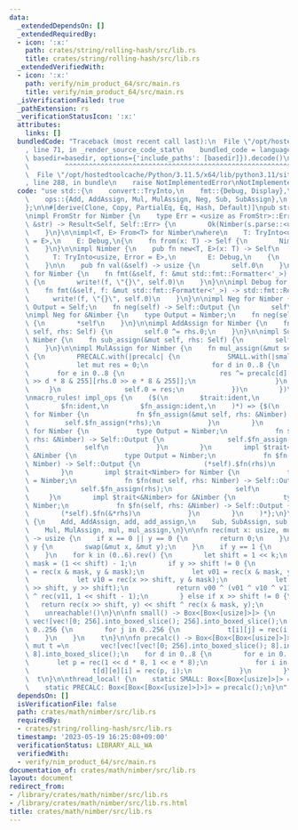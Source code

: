 ```yaml
---
data:
  _extendedDependsOn: []
  _extendedRequiredBy:
  - icon: ':x:'
    path: crates/string/rolling-hash/src/lib.rs
    title: crates/string/rolling-hash/src/lib.rs
  _extendedVerifiedWith:
  - icon: ':x:'
    path: verify/nim_product_64/src/main.rs
    title: verify/nim_product_64/src/main.rs
  _isVerificationFailed: true
  _pathExtension: rs
  _verificationStatusIcon: ':x:'
  attributes:
    links: []
  bundledCode: "Traceback (most recent call last):\n  File \"/opt/hostedtoolcache/Python/3.11.5/x64/lib/python3.11/site-packages/onlinejudge_verify/documentation/build.py\"\
    , line 71, in _render_source_code_stat\n    bundled_code = language.bundle(stat.path,\
    \ basedir=basedir, options={'include_paths': [basedir]}).decode()\n          \
    \         ^^^^^^^^^^^^^^^^^^^^^^^^^^^^^^^^^^^^^^^^^^^^^^^^^^^^^^^^^^^^^^^^^^^^^^^^^^^^^^^^^\n\
    \  File \"/opt/hostedtoolcache/Python/3.11.5/x64/lib/python3.11/site-packages/onlinejudge_verify/languages/rust.py\"\
    , line 288, in bundle\n    raise NotImplementedError\nNotImplementedError\n"
  code: "use std::{\n    convert::TryInto,\n    fmt::{Debug, Display},\n    mem::swap,\n\
    \    ops::{Add, AddAssign, Mul, MulAssign, Neg, Sub, SubAssign},\n    str::FromStr,\n\
    };\n\n#[derive(Clone, Copy, PartialEq, Eq, Hash, Default)]\npub struct Nimber(usize);\n\
    \nimpl FromStr for Nimber {\n    type Err = <usize as FromStr>::Err;\n    fn from_str(s:\
    \ &str) -> Result<Self, Self::Err> {\n        Ok(Nimber(s.parse::<usize>()?))\n\
    \    }\n}\n\nimpl<T, E> From<T> for Nimber\nwhere\n    T: TryInto<usize, Error\
    \ = E>,\n    E: Debug,\n{\n    fn from(x: T) -> Self {\n        Nimber(x.try_into().unwrap())\n\
    \    }\n}\n\nimpl Nimber {\n    pub fn new<T, E>(x: T) -> Self\n    where\n  \
    \      T: TryInto<usize, Error = E>,\n        E: Debug,\n    {\n        Self::from(x)\n\
    \    }\n\n    pub fn val(&self) -> usize {\n        self.0\n    }\n}\n\nimpl Display\
    \ for Nimber {\n    fn fmt(&self, f: &mut std::fmt::Formatter<'_>) -> std::fmt::Result\
    \ {\n        write!(f, \"{}\", self.0)\n    }\n}\n\nimpl Debug for Nimber {\n\
    \    fn fmt(&self, f: &mut std::fmt::Formatter<'_>) -> std::fmt::Result {\n  \
    \      write!(f, \"{}\", self.0)\n    }\n}\n\nimpl Neg for Nimber {\n    type\
    \ Output = Self;\n    fn neg(self) -> Self::Output {\n        self\n    }\n}\n\
    \nimpl Neg for &Nimber {\n    type Output = Nimber;\n    fn neg(self) -> Self::Output\
    \ {\n        *self\n    }\n}\n\nimpl AddAssign for Nimber {\n    fn add_assign(&mut\
    \ self, rhs: Self) {\n        self.0 ^= rhs.0;\n    }\n}\n\nimpl SubAssign for\
    \ Nimber {\n    fn sub_assign(&mut self, rhs: Self) {\n        self.0 ^= rhs.0;\n\
    \    }\n}\n\nimpl MulAssign for Nimber {\n    fn mul_assign(&mut self, rhs: Self)\
    \ {\n        PRECALC.with(|precalc| {\n            SMALL.with(|small| {\n    \
    \            let mut res = 0;\n                for d in 0..8 {\n             \
    \       for e in 0..8 {\n                        res ^= precalc[d][e][small[self.0\
    \ >> d * 8 & 255][rhs.0 >> e * 8 & 255]];\n                    }\n           \
    \     }\n                self.0 = res;\n            })\n        })\n    }\n}\n\
    \nmacro_rules! impl_ops {\n    ($(\n        $trait:ident,\n        $trait_assign:ident,\n\
    \        $fn:ident,\n        $fn_assign:ident,\n    )*) => {$(\n        impl $trait_assign<&Nimber>\
    \ for Nimber {\n            fn $fn_assign(&mut self, rhs: &Nimber) {\n       \
    \         self.$fn_assign(*rhs);\n            }\n        }\n        impl $trait<&Nimber>\
    \ for Nimber {\n            type Output = Nimber;\n            fn $fn(mut self,\
    \ rhs: &Nimber) -> Self::Output {\n                self.$fn_assign(*rhs);\n  \
    \              self\n            }\n        }\n        impl $trait<Nimber> for\
    \ &Nimber {\n            type Output = Nimber;\n            fn $fn(self, rhs:\
    \ Nimber) -> Self::Output {\n                (*self).$fn(rhs)\n            }\n\
    \        }\n        impl $trait<Nimber> for Nimber {\n            type Output\
    \ = Nimber;\n            fn $fn(mut self, rhs: Nimber) -> Self::Output {\n   \
    \             self.$fn_assign(rhs);\n                self\n            }\n   \
    \     }\n        impl $trait<&Nimber> for &Nimber {\n            type Output =\
    \ Nimber;\n            fn $fn(self, rhs: &Nimber) -> Self::Output {\n        \
    \        (*self).$fn(&*rhs)\n            }\n        }\n    )*};\n}\n\nimpl_ops!\
    \ {\n    Add, AddAssign, add, add_assign,\n    Sub, SubAssign, sub, sub_assign,\n\
    \    Mul, MulAssign, mul, mul_assign,\n}\n\nfn rec(mut x: usize, mut y: usize)\
    \ -> usize {\n    if x == 0 || y == 0 {\n        return 0;\n    }\n    if x <\
    \ y {\n        swap(&mut x, &mut y);\n    }\n    if y == 1 {\n        return x;\n\
    \    }\n    for k in (0..6).rev() {\n        let shift = 1 << k;\n        let\
    \ mask = (1 << shift) - 1;\n        if y >> shift != 0 {\n            let v00\
    \ = rec(x & mask, y & mask);\n            let v01 = rec(x & mask, y >> shift);\n\
    \            let v10 = rec(x >> shift, y & mask);\n            let v11 = rec(x\
    \ >> shift, y >> shift);\n            return v00 ^ (v01 ^ v10 ^ v11) << shift\
    \ ^ rec(v11, 1 << shift - 1);\n        } else if x >> shift != 0 {\n         \
    \   return rec(x >> shift, y) << shift ^ rec(x & mask, y);\n        }\n    }\n\
    \    unreachable!()\n}\n\nfn small() -> Box<[Box<[usize]>]> {\n    let mut t =\
    \ vec![vec![0; 256].into_boxed_slice(); 256].into_boxed_slice();\n    for i in\
    \ 0..256 {\n        for j in 0..256 {\n            t[i][j] = rec(i, j);\n    \
    \    }\n    }\n    t\n}\n\nfn precalc() -> Box<[Box<[Box<[usize]>]>]> {\n    let\
    \ mut t =\n        vec![vec![vec![0; 256].into_boxed_slice(); 8].into_boxed_slice();\
    \ 8].into_boxed_slice();\n    for d in 0..8 {\n        for e in 0..8 {\n     \
    \       let p = rec(1 << d * 8, 1 << e * 8);\n            for i in 0..256 {\n\
    \                t[d][e][i] = rec(p, i);\n            }\n        }\n    }\n  \
    \  t\n}\n\nthread_local! {\n    static SMALL: Box<[Box<[usize]>]> = small();\n\
    \    static PRECALC: Box<[Box<[Box<[usize]>]>]> = precalc();\n}\n"
  dependsOn: []
  isVerificationFile: false
  path: crates/math/nimber/src/lib.rs
  requiredBy:
  - crates/string/rolling-hash/src/lib.rs
  timestamp: '2023-05-19 16:25:08+09:00'
  verificationStatus: LIBRARY_ALL_WA
  verifiedWith:
  - verify/nim_product_64/src/main.rs
documentation_of: crates/math/nimber/src/lib.rs
layout: document
redirect_from:
- /library/crates/math/nimber/src/lib.rs
- /library/crates/math/nimber/src/lib.rs.html
title: crates/math/nimber/src/lib.rs
---
```

